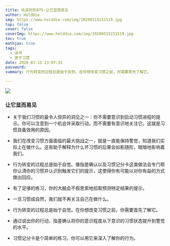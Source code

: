 ```yaml
---
title: 吼呆时刻075-让它显而易见
author: HoldDie
img: https://www.holddie.com/img/20200315231519.jpg
top: false
cover: false
coverImg: https://www.holddie.com/img/20200315231519.jpg
toc: true
mathjax: true
tags:
  - 读书
  - 原子习惯
date: 2020-03-15 23:07:35
password:
summary: 行为转变的过程总是始于自觉。在你想改变习惯之前，你需要首先了解它。

---
```


![](https://www.holddie.com/img/20200315231519.jpg)

### 让它显而易见

- 关于我们习惯的最令人惊异的洞见之一：你不需要意识到启动习惯进程的提示。你可以注意到一个机会并采取行动，而不需要有意识地关注它。这就是习惯具备效用的原因。

- 我们在改变习惯方面面临的最大挑战之一，就是一直能保持警觉，知道我们实际上在做什么。这有助于解释为什么坏习惯的后果会如影随形，暗暗地影响着我们。

- 行为转变的过程总是始于自觉。像指差确认以及习惯记分卡这类做法会专门帮你认清你的习惯并认识到触发它们的提示，这使得你有可能以对你有益的方式做出回应。

- 有了足够的练习，你的大脑会不假思索地拾取预测特定结果的提示。

- 一旦习惯成自然，我们就不再关注自己在做什么。

- 行为转变的过程总是始于自觉。在你想改变习惯之前，你需要首先了解它。

- 通过说出你的行动，指差确认将你的意识程度从下意识的习惯状态提升到警觉的水平。

- 习惯记分卡是个简单的练习，你可以用它来深入了解你的行为。
